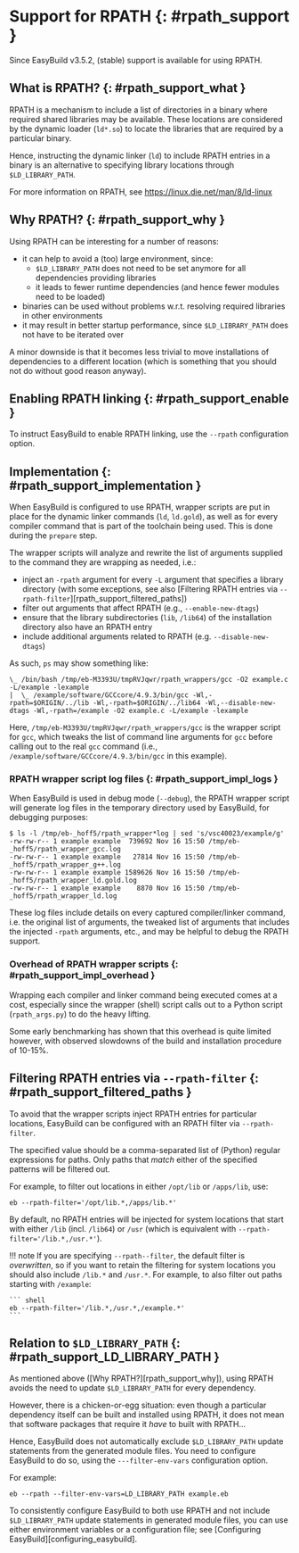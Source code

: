 # Support for RPATH {: #rpath_support }

Since EasyBuild v3.5.2, (stable) support is available for using RPATH.

## What is RPATH? {: #rpath_support_what }

RPATH is a mechanism to include a list of directories in a binary where
required shared libraries may be available. These locations are
considered by the dynamic loader (`ld*.so`) to locate the libraries that
are required by a particular binary.

Hence, instructing the dynamic linker (`ld`) to include RPATH entries in
a binary is an alternative to specifying library locations through
`$LD_LIBRARY_PATH`.

For more information on RPATH, see
<https://linux.die.net/man/8/ld-linux>

## Why RPATH? {: #rpath_support_why }

Using RPATH can be interesting for a number of reasons:

- it can help to avoid a (too) large environment, since:
    - `$LD_LIBRARY_PATH` does not need to be set anymore for all
        dependencies providing libraries
    - it leads to fewer runtime dependencies (and hence fewer modules
        need to be loaded)
- binaries can be used without problems w.r.t. resolving required
    libraries in other environments
- it may result in better startup performance, since
    `$LD_LIBRARY_PATH` does not have to be iterated over

A minor downside is that it becomes less trivial to move installations
of dependencies to a different location (which is something that you
should not do without good reason anyway).

## Enabling RPATH linking {: #rpath_support_enable }

To instruct EasyBuild to enable RPATH linking, use the `--rpath`
configuration option.

## Implementation {: #rpath_support_implementation }

When EasyBuild is configured to use RPATH, wrapper scripts are put in
place for the dynamic linker commands (`ld`, `ld.gold`), as well as for
every compiler command that is part of the toolchain being used. This is
done during the `prepare` step.

The wrapper scripts will analyze and rewrite the list of arguments
supplied to the command they are wrapping as needed, i.e.:

- inject an `-rpath` argument for every `-L` argument that specifies a
    library directory (with some exceptions, see also
    [Filtering RPATH entries via `--rpath-filter`][rpath_support_filtered_paths])
- filter out arguments that affect RPATH (e.g., `--enable-new-dtags`)
- ensure that the library subdirectories (`lib`, `/lib64`) of the
    installation directory also have an RPATH entry
- include additional arguments related to RPATH (e.g.
    `--disable-new-dtags`)

As such, `ps` may show something like:

``` console
\_ /bin/bash /tmp/eb-M3393U/tmpRVJqwr/rpath_wrappers/gcc -O2 example.c -L/example -lexample
|  \_ /example/software/GCCcore/4.9.3/bin/gcc -Wl,-rpath=$ORIGIN/../lib -Wl,-rpath=$ORIGIN/../lib64 -Wl,--disable-new-dtags -Wl,-rpath=/example -O2 example.c -L/example -lexample
```

Here, `/tmp/eb-M3393U/tmpRVJqwr/rpath_wrappers/gcc` is the wrapper
script for `gcc`, which tweaks the list of command line arguments for
`gcc` before calling out to the real `gcc` command (i.e.,
`/example/software/GCCcore/4.9.3/bin/gcc` in this example).

### RPATH wrapper script log files {: #rpath_support_impl_logs }

When EasyBuild is used in debug mode (`--debug`), the RPATH wrapper
script will generate log files in the temporary directory used by
EasyBuild, for debugging purposes:

``` console
$ ls -l /tmp/eb-_hoff5/rpath_wrapper*log | sed 's/vsc40023/example/g'
-rw-rw-r-- 1 example example  739692 Nov 16 15:50 /tmp/eb-_hoff5/rpath_wrapper_gcc.log
-rw-rw-r-- 1 example example   27814 Nov 16 15:50 /tmp/eb-_hoff5/rpath_wrapper_g++.log
-rw-rw-r-- 1 example example 1589626 Nov 16 15:50 /tmp/eb-_hoff5/rpath_wrapper_ld.gold.log
-rw-rw-r-- 1 example example    8870 Nov 16 15:50 /tmp/eb-_hoff5/rpath_wrapper_ld.log
```

These log files include details on every captured compiler/linker
command, i.e. the original list of arguments, the tweaked list of
arguments that includes the injected `-rpath` arguments, etc., and may
be helpful to debug the RPATH support.

### Overhead of RPATH wrapper scripts {: #rpath_support_impl_overhead }

Wrapping each compiler and linker command being executed comes at a
cost, especially since the wrapper (shell) script calls out to a Python
script (`rpath_args.py`) to do the heavy lifting.

Some early benchmarking has shown that this overhead is quite limited
however, with observed slowdowns of the build and installation procedure
of 10-15%.

## Filtering RPATH entries via `--rpath-filter` {: #rpath_support_filtered_paths }

To avoid that the wrapper scripts inject RPATH entries for particular
locations, EasyBuild can be configured with an RPATH filter via
`--rpath-filter`.

The specified value should be a comma-separated list of (Python) regular
expressions for paths. Only paths that *match* either of the specified
patterns will be filtered out.

For example, to filter out locations in either `/opt/lib` or
`/apps/lib`, use:

``` shell
eb --rpath-filter='/opt/lib.*,/apps/lib.*'
```

By default, no RPATH entries will be injected for system locations that
start with either `/lib` (incl. `/lib64`) or `/usr` (which is equivalent
with `--rpath-filter='/lib.*,/usr.*'`).

!!! note
    If you are specifying `--rpath--filter`, the default filter is *overwritten*,
    so if you want to retain the filtering for system locations you
    should also include `/lib.*` and `/usr.*`.
    For example, to also filter out paths starting with `/example`:

    ``` shell
    eb --rpath-filter='/lib.*,/usr.*,/example.*'
    ```

## Relation to `$LD_LIBRARY_PATH` {: #rpath_support_LD_LIBRARY_PATH }

As mentioned above ([Why RPATH?][rpath_support_why]),
using RPATH avoids the need to update `$LD_LIBRARY_PATH` for every
dependency.

However, there is a chicken-or-egg situation: even though a particular
dependency itself can be built and installed using RPATH, it does not
mean that software packages that require it *have* to built with
RPATH...

Hence, EasyBuild does not automatically exclude `$LD_LIBRARY_PATH`
update statements from the generated module files. You need to configure
EasyBuild to do so, using the `---filter-env-vars` configuration option.

For example:

``` shell
eb --rpath --filter-env-vars=LD_LIBRARY_PATH example.eb
```

To consistently configure EasyBuild to both use RPATH and not include
`$LD_LIBRARY_PATH` update statements in generated module files, you can
use either environment variables or a configuration file; see
[Configuring EasyBuild][configuring_easybuild].

